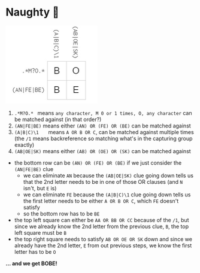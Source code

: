 # Naughty 🤪

![naughty](/Beginner/solved-puzzle-images/naughty.jpg)

1. `.*M?O.*	` means `any character, M 0 or 1 times, O, any character` can be matched against (in that order?)
2. `(AN|FE|BE)` means either `(AN) OR (FE) OR (BE)` can be matched against
3. `(A|B|C)\1	` means `A OR B OR C`, can be matched against multiple times (the `/1` means backreference so matching what's in the capturing group exactly)
4. `(AB|OE|SK)` means either `(AB) OR (OE) OR (SK)` can be matched against

- the bottom row can be `(AN) OR (FE) OR (BE)` if we just consider the `(AN|FE|BE)` clue
  - we can eliminate `AN` because the `(AB|OE|SK)` clue going down tells us that the 2nd letter needs to be in one of those OR clauses (and `N` isn't, but `E` is)
  - we can eliminate `FE` because the `(A|B|C)\1` clue going down tells us the first letter needs to be either `A OR B OR C`, which `FE` doesn't satisfy
  - so the bottom row has to be `BE`
- the top left square can either be `AA OR BB OR CC` because of the `/1`, but since we already know the 2nd letter from the previous clue, `B`, the top left square must be `B`
- the top right square needs to satisfy `AB OR OE OR SK` down and since we already have the 2nd letter, `E` from out previous steps, we know the first letter has to be `O`
  
**... and we get BOBE!** 
